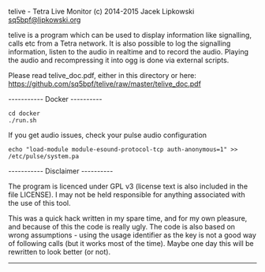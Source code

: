 telive - Tetra Live Monitor
(c) 2014-2015 Jacek Lipkowski <sq5bpf@lipkowski.org>

telive is a program which can be used to display information like
signalling, calls etc from a Tetra network. It is also possible to
log the signalling information, listen to the audio in realtime and
to record the audio. Playing the audio and recompressing it into ogg
is done via external scripts.

Please read telive_doc.pdf, either in this directory or here:
https://github.com/sq5bpf/telive/raw/master/telive_doc.pdf

----------- Docker ----------

```
cd docker
./run.sh
```

If you get audio issues, check your pulse audio configuration

```echo "load-module module-esound-protocol-tcp auth-anonymous=1" >> /etc/pulse/system.pa```

----------- Disclaimer ----------

The program is licenced under GPL v3 (license text is also included in the 
file LICENSE). I may not be held responsible for anything associated with 
the use of this tool.


This was a quick hack written in my spare time, and for my own pleasure,
and because of this the code is really ugly. The code is also based on wrong 
assumptions - using the usage identifier as the key is not a good way of 
following calls (but it works most of the time). Maybe one day this will
be rewritten to look better (or not).

-----------------------------------

